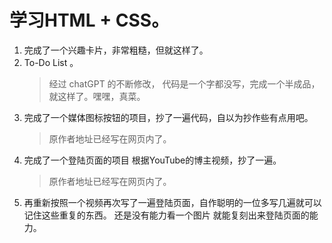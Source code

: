# 学习HTML + CSS。
1. 完成了一个兴趣卡片，非常粗糙，但就这样了。
2. To-Do List 。
    > 经过 chatGPT 的不断修改， 代码是一个字都没写，完成一个半成品，就这样了。嘿嘿，真菜。
3. 完成了一个媒体图标按钮的项目，抄了一遍代码，自以为抄作些有点用吧。
    > 原作者地址已经写在网页内了。
4. 完成了一个登陆页面的项目 根据YouTube的博主视频，抄了一遍。
    > 原作者地址已经写在网页内了。
5. 再重新按照一个视频再次写了一遍登陆页面，自作聪明的一位多写几遍就可以记住这些重复的东西。 还是没有能力看一个图片 就能复刻出来登陆页面的能力。
